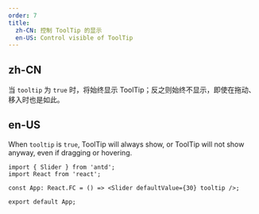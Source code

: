 ```yaml
---
order: 7
title:
  zh-CN: 控制 ToolTip 的显示
  en-US: Control visible of ToolTip
---
```


## zh-CN

当 `tooltip` 为 `true` 时，将始终显示 ToolTip；反之则始终不显示，即使在拖动、移入时也是如此。

## en-US

When `tooltip` is `true`, ToolTip will always show, or ToolTip will not show anyway, even if dragging or hovering.

```tsx
import { Slider } from 'antd';
import React from 'react';

const App: React.FC = () => <Slider defaultValue={30} tooltip />;

export default App;
```
